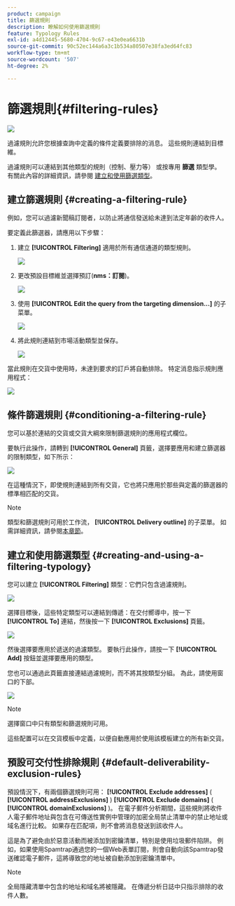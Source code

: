 ```yaml
---
product: campaign
title: 篩選規則
description: 瞭解如何使用篩選規則
feature: Typology Rules
exl-id: a4d12445-5680-4704-9c67-e43e0ea6631b
source-git-commit: 90c52ec144a6a3c1b534a80507e38fa3ed64fc83
workflow-type: tm+mt
source-wordcount: '507'
ht-degree: 2%

---
```


# 篩選規則{#filtering-rules}

![](../../assets/common.svg)

過濾規則允許您根據查詢中定義的條件定義要排除的消息。 這些規則連結到目標維。

過濾規則可以連結到其他類型的規則（控制、壓力等） 或按專用 **篩選** 類型學。 有關此內容的詳細資訊，請參閱 [建立和使用篩選類型](#creating-and-using-a-filtering-typology)。

## 建立篩選規則 {#creating-a-filtering-rule}

例如，您可以過濾新聞稿訂閱者，以防止將通信發送給未達到法定年齡的收件人。

要定義此篩選器，請應用以下步驟：

1. 建立 **[!UICONTROL Filtering]** 適用於所有通信通道的類型規則。

   ![](assets/campaign_opt_create_filter_01.png)

1. 更改預設目標維並選擇預訂(**nms：訂閱**)。

   ![](assets/campaign_opt_create_filter_02.png)

1. 使用 **[!UICONTROL Edit the query from the targeting dimension...]** 的子菜單。

   ![](assets/campaign_opt_create_filter_03.png)

1. 將此規則連結到市場活動類型並保存。

   ![](assets/campaign_opt_create_filter_04.png)

當此規則在交貨中使用時，未達到要求的訂戶將自動排除。 特定消息指示規則應用程式：

![](assets/campaign_opt_create_filter_05.png)

## 條件篩選規則 {#conditioning-a-filtering-rule}

您可以基於連結的交貨或交貨大綱來限制篩選規則的應用程式欄位。

要執行此操作，請轉到 **[!UICONTROL General]** 頁籤，選擇要應用和建立篩選器的限制類型，如下所示：

![](assets/campaign_opt_create_filter_06.png)

在這種情況下，即使規則連結到所有交貨，它也將只應用於那些與定義的篩選器的標準相匹配的交貨。

>[!NOTE]
>
>類型和篩選規則可用於工作流， **[!UICONTROL Delivery outline]** 的子菜單。 如需詳細資訊，請參閱[本章節](../../workflow/using/delivery-outline.md)。

## 建立和使用篩選類型 {#creating-and-using-a-filtering-typology}

您可以建立 **[!UICONTROL Filtering]** 類型：它們只包含過濾規則。

![](assets/campaign_opt_create_typo_filtering.png)

選擇目標後，這些特定類型可以連結到傳遞：在交付嚮導中，按一下 **[!UICONTROL To]** 連結，然後按一下 **[!UICONTROL Exclusions]** 頁籤。

![](assets/campaign_opt_apply_typo_filtering.png)

然後選擇要應用於遞送的過濾類型。 要執行此操作，請按一下 **[!UICONTROL Add]** 按鈕並選擇要應用的類型。

您也可以通過此頁籤直接連結過濾規則，而不將其按類型分組。 為此，請使用窗口的下部。

![](assets/campaign_opt_select_typo_filtering.png)

>[!NOTE]
>
>選擇窗口中只有類型和篩選規則可用。
>
>這些配置可以在交貨模板中定義，以便自動應用於使用該模板建立的所有新交貨。

## 預設可交付性排除規則 {#default-deliverability-exclusion-rules}

預設情況下，有兩個篩選規則可用： **[!UICONTROL Exclude addresses]** ( **[!UICONTROL addressExclusions]** ) **[!UICONTROL Exclude domains]** ( **[!UICONTROL domainExclusions]** )。 在電子郵件分析期間，這些規則將收件人電子郵件地址與包含在可傳送性實例中管理的加密全局禁止清單中的禁止地址或域名進行比較。 如果存在匹配項，則不會將消息發送到該收件人。

這是為了避免由於惡意活動而被添加到密鑰清單，特別是使用垃圾郵件陷阱。 例如，如果使用Spamtrap通過您的一個Web表單訂閱，則會自動向該Spamtrap發送確認電子郵件，這將導致您的地址被自動添加到密鑰清單中。

>[!NOTE]
>
>全局隱藏清單中包含的地址和域名將被隱藏。 在傳遞分析日誌中只指示排除的收件人數。
